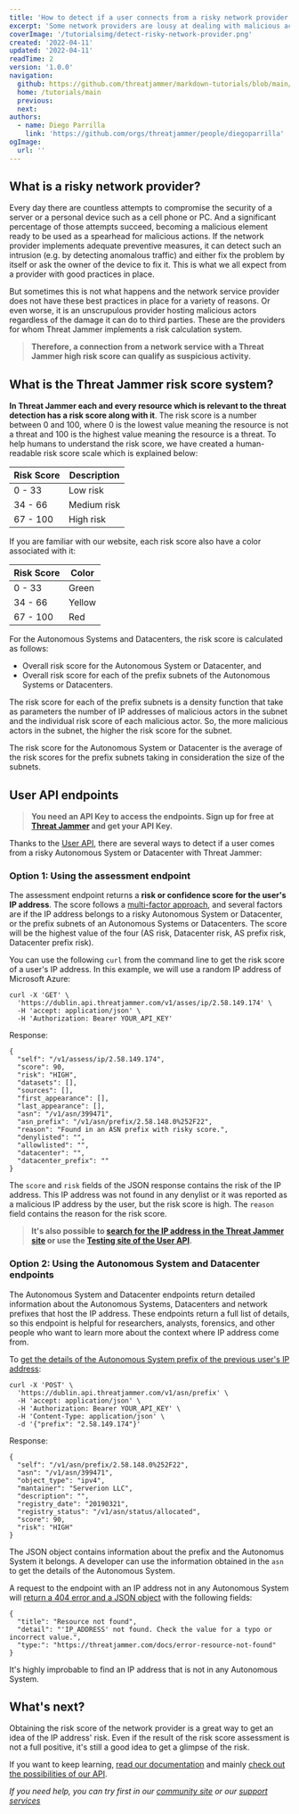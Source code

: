 ```yaml
---
title: 'How to detect if a user connects from a risky network provider'
excerpt: 'Some network providers are lousy at dealing with malicious actors on their network or data centers, but with Threat Jammer you can find out how prone an Autonomous System is to host them.'
coverImage: '/tutorialsimg/detect-risky-network-provider.png'
created: '2022-04-11'
updated: '2022-04-11'
readTime: 2
version: '1.0.0'
navigation:
  github: https://github.com/threatjammer/markdown-tutorials/blob/main/how-detect-user-connects-risky-network-provider.md
  home: /tutorials/main
  previous: 
  next: 
authors:
  - name: Diego Parrilla
    link: 'https://github.com/orgs/threatjammer/people/diegoparrilla'
ogImage:
  url: ''
---
```


## What is a risky network provider?

Every day there are countless attempts to compromise the security of a server or a personal device such as a cell phone or PC. And a significant percentage of those attempts succeed, becoming a malicious element ready to be used as a spearhead for malicious actions. If the network provider implements adequate preventive measures, it can detect such an intrusion (e.g. by detecting anomalous traffic) and either fix the problem by itself or ask the owner of the device to fix it. This is what we all expect from a provider with good practices in place.

But sometimes this is not what happens and the network service provider does not have these best practices in place for a variety of reasons. Or even worse, it is an unscrupulous provider hosting malicious actors regardless of the damage it can do to third parties. These are the providers for whom Threat Jammer implements a risk calculation system.

> **Therefore, a connection from a network service with a Threat Jammer high risk score can qualify as suspicious activity.**

## What is the Threat Jammer risk score system?

**In Threat Jammer each and every resource which is relevant to the threat detection has a risk score along with it**. The risk score is a number between 0 and 100, where 0 is the lowest value meaning the resource is not a threat and 100 is the highest value meaning the resource is a threat. To help humans to understand the risk score, we have created a human-readable risk score scale which is explained below:

| Risk Score | Description |
| ---------- | ----------- |
| 0 - 33     | Low risk    |
| 34 - 66    | Medium risk |
| 67 - 100   | High risk   |

If you are familiar with our website, each risk score also have a color associated with it:

| Risk Score | Color |
| ---------- | ----- |
| 0 - 33     | Green |
| 34 - 66    | Yellow |
| 67 - 100   | Red |

For the Autonomous Systems and Datacenters, the risk score is calculated as follows:
- Overall risk score for the Autonomous System or Datacenter, and
- Overall risk score for each of the prefix subnets of the Autonomous Systems or Datacenters.

The risk score for each of the prefix subnets is a density function that take as parameters the number of IP addresses of malicious actors in the subnet and the individual risk score of each malicious actor. So, the more malicious actors in the subnet, the higher the risk score for the subnet.

The risk score for the Autonomous System or Datacenter is the average of the risk scores for the prefix subnets taking in consideration the size of the subnets.

## User API endpoints

> **You need an API Key to access the endpoints. Sign up for free at [Threat Jammer](https://threatjammer.com) and get your API Key.**

Thanks to the [User API](https://dublin.api.threatjammer.com/docs), there are several ways to detect if a user comes from a risky Autonomous System or Datacenter with Threat Jammer:

### Option 1: Using the assessment endpoint

The assessment endpoint returns a **risk or confidence score for the user's IP address**. The score follows a [multi-factor approach](https://threatjammer.com/docs/how-threat-jammer-works), and several factors are if the IP address belongs to a risky Autonomous System or Datacenter, or the prefix subnets of an Autonomous Systems or Datacenters. The score will be the highest value of the four (AS risk, Datacenter risk, AS prefix risk, Datacenter prefix risk).

You can use the following `curl` from the command line to get the risk score of a user's IP address. In this example, we will use a random IP address of Microsoft Azure:

```
curl -X 'GET' \
  'https://dublin.api.threatjammer.com/v1/asses/ip/2.58.149.174' \
  -H 'accept: application/json' \
  -H 'Authorization: Bearer YOUR_API_KEY'
```

Response:

```
{
  "self": "/v1/assess/ip/2.58.149.174",
  "score": 90,
  "risk": "HIGH",
  "datasets": [],
  "sources": [],
  "first_appearance": [],
  "last_appearance": [],
  "asn": "/v1/asn/399471",
  "asn_prefix": "/v1/asn/prefix/2.58.148.0%252F22",
  "reason": "Found in an ASN prefix with risky score.",
  "denylisted": "",
  "allowlisted": "",
  "datacenter": "",
  "datacenter_prefix": ""
}
```

The `score` and `risk` fields of the JSON response contains the risk of the IP address. This IP address was not found in any denylist or it was reported as a malicious IP address by the user, but the risk score is high. The `reason` field contains the reason for the risk score.

> **It's also possible to [search for the IP address in the Threat Jammer site](https://threatjammer.com/info/2.58.149.174) or use the [Testing site of the User API](https://dublin.api.threatjammer.com/docs#/Data%20assesment/assess_ip_v1_assess_ip__ip_address__get).**

### Option 2: Using the Autonomous System and Datacenter endpoints

The Autonomous System and Datacenter endpoints return detailed information about the Autonomous Systems, Datacenters and network prefixes that host the IP address. These endpoints return a full list of details, so this endpoint is helpful for researchers, analysts, forensics, and other people who want to learn more about the context where IP address come from.

To [get the details of the Autonomous System prefix of the previous user's IP address](https://dublin.api.threatjammer.com/docs#/Autonomous%20Systems%20information/query_asn_prefix_information_v1_asn_prefix_post):

```
curl -X 'POST' \
  'https://dublin.api.threatjammer.com/v1/asn/prefix' \
  -H 'accept: application/json' \
  -H 'Authorization: Bearer YOUR_API_KEY' \
  -H 'Content-Type: application/json' \
  -d '{"prefix": "2.58.149.174"}'
```

Response:

```
{
  "self": "/v1/asn/prefix/2.58.148.0%252F22",
  "asn": "/v1/asn/399471",
  "object_type": "ipv4",
  "mantainer": "Serverion LLC",
  "description": "",
  "registry_date": "20190321",
  "registry_status": "/v1/asn/status/allocated",
  "score": 90,
  "risk": "HIGH"
}
```

The JSON object contains information about the prefix and the Autonomus System it belongs. A developer can use the information obtained in the `asn` to get the details of the Autonomous System.

A request to the endpoint with an IP address not in any Autonomous System will [return a 404 error and a JSON object](https://threatjammer.com/docs/error-resource-not-found) with the following fields:

```
{
  "title": "Resource not found",
  "detail": "'IP_ADDRESS' not found. Check the value for a typo or incorrect value.",
  "type:": "https://threatjammer.com/docs/error-resource-not-found"
}
```

It's highly improbable to find an IP address that is not in any Autonomous System.

## What's next?

Obtaining the risk score of the network provider is a great way to get an idea of the IP address' risk. Even if the result of the risk score assessment is not a full positive, it's still a good idea to get a glimpse of the risk. 

If you want to keep learning, [read our documentation](https://threatjammer.com/docs/index) and mainly [check out the possibilities of our API](https://dublin.api.threatjammer.com/docs).


*If you need help, you can try first in our [community site](/community) or our [support services](/support)*

